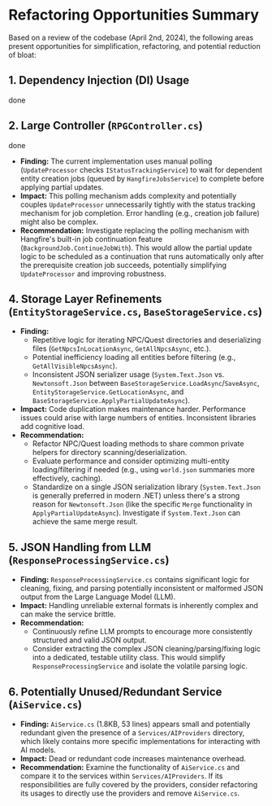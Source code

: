 # Refactoring Opportunities Summary

Based on a review of the codebase (April 2nd, 2024), the following areas present opportunities for simplification, refactoring, and potential reduction of bloat:

## 1. Dependency Injection (DI) Usage

done

## 2. Large Controller (`RPGController.cs`)

done

*   **Finding:** The current implementation uses manual polling (`UpdateProcessor` checks `IStatusTrackingService`) to wait for dependent entity creation jobs (queued by `HangfireJobsService`) to complete before applying partial updates.
*   **Impact:** This polling mechanism adds complexity and potentially couples `UpdateProcessor` unnecessarily tightly with the status tracking mechanism for job completion. Error handling (e.g., creation job failure) might also be complex.
*   **Recommendation:** Investigate replacing the polling mechanism with Hangfire's built-in job continuation feature (`BackgroundJob.ContinueJobWith`). This would allow the partial update logic to be scheduled as a continuation that runs automatically only after the prerequisite creation job succeeds, potentially simplifying `UpdateProcessor` and improving robustness.

## 4. Storage Layer Refinements (`EntityStorageService.cs`, `BaseStorageService.cs`)

*   **Finding:**
    *   Repetitive logic for iterating NPC/Quest directories and deserializing files (`GetNpcsInLocationAsync`, `GetAllNpcsAsync`, etc.).
    *   Potential inefficiency loading all entities before filtering (e.g., `GetAllVisibleNpcsAsync`).
    *   Inconsistent JSON serializer usage (`System.Text.Json` vs. `Newtonsoft.Json` between `BaseStorageService.LoadAsync`/`SaveAsync`, `EntityStorageService.GetLocationAsync`, and `BaseStorageService.ApplyPartialUpdateAsync`).
*   **Impact:** Code duplication makes maintenance harder. Performance issues could arise with large numbers of entities. Inconsistent libraries add cognitive load.
*   **Recommendation:**
    *   Refactor NPC/Quest loading methods to share common private helpers for directory scanning/deserialization.
    *   Evaluate performance and consider optimizing multi-entity loading/filtering if needed (e.g., using `world.json` summaries more effectively, caching).
    *   Standardize on a single JSON serialization library (`System.Text.Json` is generally preferred in modern .NET) unless there's a strong reason for `Newtonsoft.Json` (like the specific `Merge` functionality in `ApplyPartialUpdateAsync`). Investigate if `System.Text.Json` can achieve the same merge result.

## 5. JSON Handling from LLM (`ResponseProcessingService.cs`)

*   **Finding:** `ResponseProcessingService.cs` contains significant logic for cleaning, fixing, and parsing potentially inconsistent or malformed JSON output from the Large Language Model (LLM).
*   **Impact:** Handling unreliable external formats is inherently complex and can make the service brittle.
*   **Recommendation:**
    *   Continuously refine LLM prompts to encourage more consistently structured and valid JSON output.
    *   Consider extracting the complex JSON cleaning/parsing/fixing logic into a dedicated, testable utility class. This would simplify `ResponseProcessingService` and isolate the volatile parsing logic.

## 6. Potentially Unused/Redundant Service (`AiService.cs`)

*   **Finding:** `AiService.cs` (1.8KB, 53 lines) appears small and potentially redundant given the presence of a `Services/AIProviders` directory, which likely contains more specific implementations for interacting with AI models.
*   **Impact:** Dead or redundant code increases maintenance overhead.
*   **Recommendation:** Examine the functionality of `AiService.cs` and compare it to the services within `Services/AIProviders`. If its responsibilities are fully covered by the providers, consider refactoring its usages to directly use the providers and remove `AiService.cs`.
